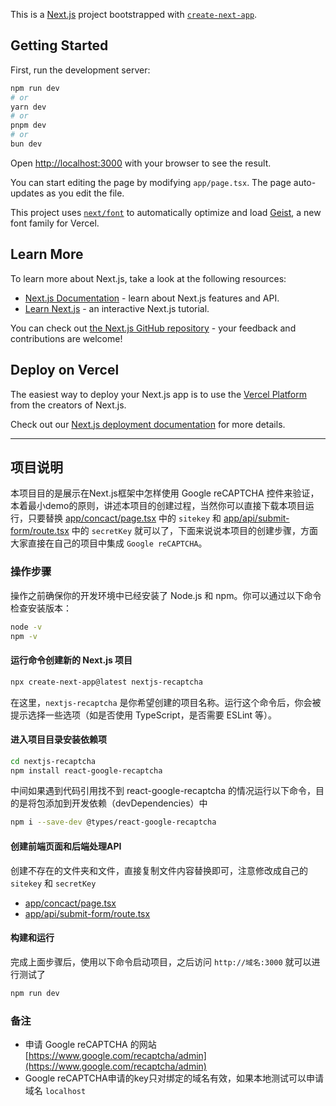 This is a [Next.js](https://nextjs.org) project bootstrapped with [`create-next-app`](https://nextjs.org/docs/app/api-reference/cli/create-next-app).

## Getting Started

First, run the development server:

```bash
npm run dev
# or
yarn dev
# or
pnpm dev
# or
bun dev
```

Open [http://localhost:3000](http://localhost:3000) with your browser to see the result.

You can start editing the page by modifying `app/page.tsx`. The page auto-updates as you edit the file.

This project uses [`next/font`](https://nextjs.org/docs/app/building-your-application/optimizing/fonts) to automatically optimize and load [Geist](https://vercel.com/font), a new font family for Vercel.

## Learn More

To learn more about Next.js, take a look at the following resources:

- [Next.js Documentation](https://nextjs.org/docs) - learn about Next.js features and API.
- [Learn Next.js](https://nextjs.org/learn) - an interactive Next.js tutorial.

You can check out [the Next.js GitHub repository](https://github.com/vercel/next.js) - your feedback and contributions are welcome!

## Deploy on Vercel

The easiest way to deploy your Next.js app is to use the [Vercel Platform](https://vercel.com/new?utm_medium=default-template&filter=next.js&utm_source=create-next-app&utm_campaign=create-next-app-readme) from the creators of Next.js.

Check out our [Next.js deployment documentation](https://nextjs.org/docs/app/building-your-application/deploying) for more details.

----

## 项目说明

本项目目的是展示在Next.js框架中怎样使用 Google reCAPTCHA 控件来验证，本着最小demo的原则，讲述本项目的创建过程，当然你可以直接下载本项目运行，只要替换 [app/concact/page.tsx](https://github.com/AlbertGithubHome/nextjs-recaptcha/blob/master/app/contact/page.tsx) 中的 `sitekey` 和 [app/api/submit-form/route.tsx](https://github.com/AlbertGithubHome/nextjs-recaptcha/blob/master/app/api/submit-form/route.tsx) 中的 `secretKey` 就可以了，下面来说说本项目的创建步骤，方面大家直接在自己的项目中集成 `Google reCAPTCHA`。

### 操作步骤

操作之前确保你的开发环境中已经安装了 Node.js 和 npm。你可以通过以下命令检查安装版本：

```bash
node -v
npm -v
```

#### 运行命令创建新的 Next.js 项目

```bash
npx create-next-app@latest nextjs-recaptcha
```

在这里，`nextjs-recaptcha` 是你希望创建的项目名称。运行这个命令后，你会被提示选择一些选项（如是否使用 TypeScript，是否需要 ESLint 等）。

#### 进入项目目录安装依赖项

```bash
cd nextjs-recaptcha
npm install react-google-recaptcha
```

中间如果遇到代码引用找不到 react-google-recaptcha 的情况运行以下命令，目的是将包添加到开发依赖（devDependencies）中

```bash
npm i --save-dev @types/react-google-recaptcha
```

#### 创建前端页面和后端处理API

创建不存在的文件夹和文件，直接复制文件内容替换即可，注意修改成自己的`sitekey` 和 `secretKey`

- [app/concact/page.tsx](https://github.com/AlbertGithubHome/nextjs-recaptcha/blob/master/app/contact/page.tsx)
- [app/api/submit-form/route.tsx](https://github.com/AlbertGithubHome/nextjs-recaptcha/blob/master/app/api/submit-form/route.tsx)


#### 构建和运行

完成上面步骤后，使用以下命令启动项目，之后访问 `http://域名:3000` 就可以进行测试了

```bash
npm run dev
```

### 备注

- 申请 Google reCAPTCHA 的网站 [https://www.google.com/recaptcha/admin](https://www.google.com/recaptcha/admin)
- Google reCAPTCHA申请的key只对绑定的域名有效，如果本地测试可以申请域名 `localhost`